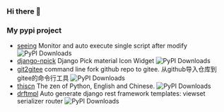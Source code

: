 ### Hi there 👋

### My pypi project

- [seeing](https://github.com/toyourheart163/seeing) Monitor and auto execute single script after modify ![PyPI Downloads](https://static.pepy.tech/badge/seeing)
- [django-npick](https://github.com/toyourheart163/django-npick) Django Pick material Icon Widget ![PyPI Downloads](https://static.pepy.tech/badge/django-npick)
- [git2gitee](https://github.com/toyourheart163/git2gitee) command line fork github repo to gitee. 从github导入仓库到gitee的命令行工具 ![PyPI Downloads](https://static.pepy.tech/badge/git2gitee)
- [thiscn](https://github.com/toyourheart163/thiscn) The zen of Python, English and Chinese. ![PyPI Downloads](https://static.pepy.tech/badge/thiscn)
- [drftmpl](https://github.com/toyourheart163/drftmpl) Auto generate django rest framework templates: viewset serializer router ![PyPI Downloads](https://static.pepy.tech/badge/drftmpl)


<!--
**toyourheart163/toyourheart163** is a ✨ _special_ ✨ repository because its `README.md` (this file) appears on your GitHub profile.

Here are some ideas to get you started:

- 🔭 I’m currently working on ...
- 🌱 I’m currently learning ...
- 👯 I’m looking to collaborate on ...
- 🤔 I’m looking for help with ...
- 💬 Ask me about ...
- 📫 How to reach me: ...
- 😄 Pronouns: ...
- ⚡ Fun fact: ...
-->
